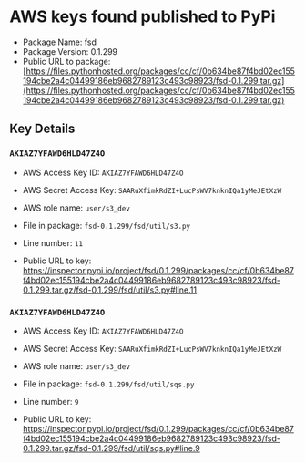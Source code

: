# AWS keys found published to PyPi

* Package Name: fsd
* Package Version: 0.1.299
* Public URL to package: [https://files.pythonhosted.org/packages/cc/cf/0b634be87f4bd02ec155194cbe2a4c04499186eb9682789123c493c98923/fsd-0.1.299.tar.gz](https://files.pythonhosted.org/packages/cc/cf/0b634be87f4bd02ec155194cbe2a4c04499186eb9682789123c493c98923/fsd-0.1.299.tar.gz)

## Key Details

### `AKIAZ7YFAWD6HLD47Z4O`

* AWS Access Key ID: `AKIAZ7YFAWD6HLD47Z4O`
* AWS Secret Access Key: `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` 
* AWS role name: `user/s3_dev`
* File in package: `fsd-0.1.299/fsd/util/s3.py`
* Line number: `11`

* Public URL to key: https://inspector.pypi.io/project/fsd/0.1.299/packages/cc/cf/0b634be87f4bd02ec155194cbe2a4c04499186eb9682789123c493c98923/fsd-0.1.299.tar.gz/fsd-0.1.299/fsd/util/s3.py#line.11



### `AKIAZ7YFAWD6HLD47Z4O`

* AWS Access Key ID: `AKIAZ7YFAWD6HLD47Z4O`
* AWS Secret Access Key: `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` 
* AWS role name: `user/s3_dev`
* File in package: `fsd-0.1.299/fsd/util/sqs.py`
* Line number: `9`

* Public URL to key: https://inspector.pypi.io/project/fsd/0.1.299/packages/cc/cf/0b634be87f4bd02ec155194cbe2a4c04499186eb9682789123c493c98923/fsd-0.1.299.tar.gz/fsd-0.1.299/fsd/util/sqs.py#line.9


